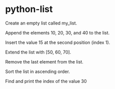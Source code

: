 # python-list
Create an empty list called my_list.

Append the elements 10, 20, 30, and 40 to the list.

Insert the value 15 at the second position (index 1).

Extend the list with [50, 60, 70].

Remove the last element from the list.

Sort the list in ascending order.

Find and print the index of the value 30
